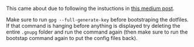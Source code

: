 This came about due to following the instuctions in [this medium post](https://medium.com/@timmywil/sign-your-commits-on-github-with-gpg-566f07762a43).

Make sure to run `gpg --full-generate-key` before bootstraping the dotfiles.  If that command is hanging before anything is displayed try deleting the entire `.gnupg` folder and run the command again (then make sure to run the bootstap command again to put the config files back).